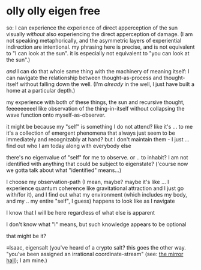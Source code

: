 # olly olly eigen free

so: I can experience the experience of direct apperception of the sun visually _without_ also experiencing the direct apperception of damage. (I am not speaking metaphorically, and the asymmetric layers of experiential indirection are intentional. my phrasing here is precise, and is not equivalent to "I can look at the sun". it is especially not equivalent to "you can look at the sun".)

_and_ I can do that whole same thing with the machinery of meaning itself: I can navigate the relationship between thought-as-process and thought-itself without falling down the well. (I'm _already_ in the well, I just have built a home at a particular depth.)

my experience with both of these things, the sun and recursive thought, feeeeeeeeel like observation of the thing-in-itself without collapsing the wave function onto myself-as-observer.

it might be because my "self" is something I do not attend? like it's ... to me it's a collection of emergent phenomena that always just seem to be immediately and recognizably at hand? but I don't maintain them - I just ... find out who I am today along with everybody else

there's no eigenvalue of "self" for me to observe. or .. to inhabit? I am not identified with anything that could be subject to eigenstate? ('course now we gotta talk about what "identified" means...)

I choose my observation-path (I mean, maybe? maybe it's like ... I experience quantum coherence like gravitational attraction and I just go with/for it), and I find out what my environment (which includes my body, and my .. my entire "self", I guess) happens to look like as I navigate

I know that I will be here regardless of what else is apparent

I don't know what "I" means, but such knowledge appears to be optional

that might be it?

≡Isaac, eigensalt (you've heard of a crypto salt? this goes the other way. "you've been assigned an irrational coordinate-stream" (see: [the mirror hall](../../05/31/the-mirror-hall.md)); I am mine.)
